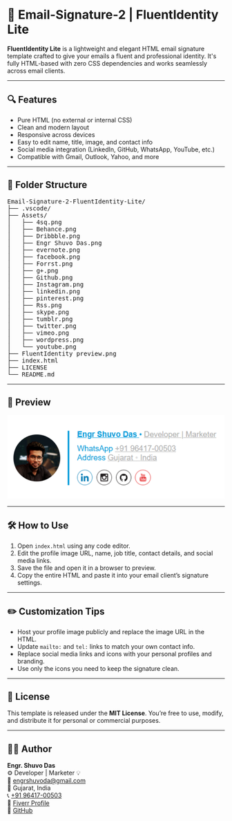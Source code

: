 <h1>📧 Email-Signature-2 | FluentIdentity Lite</h1>

<p><strong>FluentIdentity Lite</strong> is a lightweight and elegant HTML email signature template crafted to give your emails a fluent and professional identity. It's fully HTML-based with zero CSS dependencies and works seamlessly across email clients.</p>

<hr>

<h2>🔍 Features</h2>
<ul>
  <li>Pure HTML (no external or internal CSS)</li>
  <li>Clean and modern layout</li>
  <li>Responsive across devices</li>
  <li>Easy to edit name, title, image, and contact info</li>
  <li>Social media integration (LinkedIn, GitHub, WhatsApp, YouTube, etc.)</li>
  <li>Compatible with Gmail, Outlook, Yahoo, and more</li>
</ul>

<hr>

<h2>📂 Folder Structure</h2>
<pre>
Email-Signature-2-FluentIdentity-Lite/
├── .vscode/
├── Assets/
│   ├── 4sq.png
│   ├── Behance.png
│   ├── Dribbble.png
│   ├── Engr Shuvo Das.png
│   ├── evernote.png
│   ├── facebook.png
│   ├── Forrst.png
│   ├── g+.png
│   ├── Github.png
│   ├── Instagram.png
│   ├── linkedin.png
│   ├── pinterest.png
│   ├── Rss.png
│   ├── skype.png
│   ├── tumblr.png
│   ├── twitter.png
│   ├── vimeo.png
│   ├── wordpress.png
│   └── youtube.png
├── FluentIdentity preview.png
├── index.html
├── LICENSE
└── README.md
</pre>

<hr>

<h2>📸 Preview</h2>
<p><img src="./FluentIdentity preview.png" alt="Email Signature Preview" width="600"/></p>

<hr>

<h2>🛠️ How to Use</h2>
<ol>
  <li>Open <code>index.html</code> using any code editor.</li>
  <li>Edit the profile image URL, name, job title, contact details, and social media links.</li>
  <li>Save the file and open it in a browser to preview.</li>
  <li>Copy the entire HTML and paste it into your email client’s signature settings.</li>
</ol>

<hr>

<h2>✏️ Customization Tips</h2>
<ul>
  <li>Host your profile image publicly and replace the image URL in the HTML.</li>
  <li>Update <code>mailto:</code> and <code>tel:</code> links to match your own contact info.</li>
  <li>Replace social media links and icons with your personal profiles and branding.</li>
  <li>Use only the icons you need to keep the signature clean.</li>
</ul>

<hr>

<h2>📄 License</h2>
<p>This template is released under the <strong>MIT License</strong>. You’re free to use, modify, and distribute it for personal or commercial purposes.</p>

<hr>

<h2>👨‍💻 Author</h2>
<p><strong>Engr. Shuvo Das</strong><br>
⚙️ Developer | Marketer 💡<br>
📧 <a href="mailto:engrshuvoda@gmail.com">engrshuvoda@gmail.com</a><br>
📍 Gujarat, India<br>
📞 <a href="https://wa.me/+919641700503" target="_blank">+91 96417-00503</a><br>
🔗 <a href="https://www.fiverr.com/shuvo_das74886" target="_blank">Fiverr Profile</a><br>
🔗 <a href="https://github.com/engrshuvodas" target="_blank">GitHub</a>
</p>
